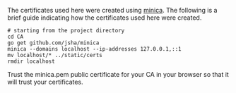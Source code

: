 The certificates used here were created using [minica](https://github.com/jsha/minica).  The following is a brief guide indicating how the certificates used here were created.

```
# starting from the project directory
cd CA
go get github.com/jsha/minica
minica --domains localhost --ip-addresses 127.0.0.1,::1
mv localhost/* ../static/certs
rmdir localhost
```

Trust the minica.pem public certificate for your CA in your browser so that it will trust your certificates.